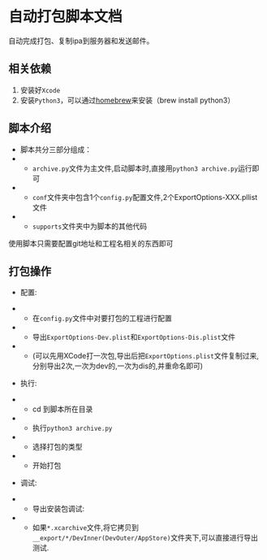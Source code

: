 自动打包脚本文档
=============
自动完成打包、复制ipa到服务器和发送邮件。

相关依赖
-------
1. 安装好`Xcode`
2. 安装`Python3`，可以通过[homebrew](https://brew.sh)来安装（brew install python3）

脚本介绍
-------------
* 脚本共分三部分组成： 
*  - `archive.py`文件为主文件,启动脚本时,直接用`python3 archive.py`运行即可  
*  - `conf`文件夹中包含1个`config.py`配置文件,2个ExportOptions-XXX.pllist文件  
*  - `supports`文件夹中为脚本的其他代码  

使用脚本只需要配置git地址和工程名相关的东西即可  

打包操作
------
* 配置:  
*  - 在`config.py`文件中对要打包的工程进行配置
*  - 导出`ExportOptions-Dev.plist`和`ExportOptions-Dis.plist`文件
*  - (可以先用XCode打一次包,导出后把`ExportOptions.plist`文件复制过来,分别导出2次,一次为dev的,一次为dis的,并重命名即可)

* 执行:  
*  - cd 到脚本所在目录  
*  - 执行`python3 archive.py`  
*  - 选择打包的类型  
*  - 开始打包  

* 调试:  
*  - 导出安装包调试:
*  - 如果`*.xcarchive`文件,将它拷贝到`__export/*/DevInner(DevOuter/AppStore)`文件夹下,可以直接进行导出测试.
	

```
